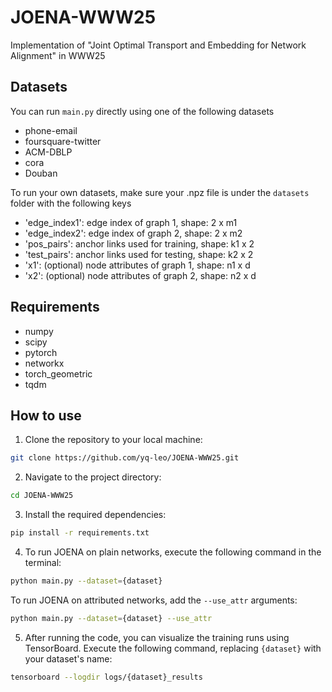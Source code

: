 # JOENA-WWW25
Implementation of "Joint Optimal Transport and Embedding for Network Alignment" in WWW25

## Datasets
You can run `main.py` directly using one of the following datasets
- phone-email
- foursquare-twitter
- ACM-DBLP
- cora
- Douban

To run your own datasets, make sure your .npz file is under the `datasets` folder with the following keys
- 'edge_index1': edge index of graph 1, shape: 2 x m1
- 'edge_index2': edge index of graph 2, shape: 2 x m2
- 'pos_pairs': anchor links used for training, shape: k1 x 2
- 'test_pairs': anchor links used for testing, shape: k2 x 2
- 'x1': (optional) node attributes of graph 1, shape: n1 x d
- 'x2': (optional) node attributes of graph 2, shape: n2 x d

## Requirements
- numpy
- scipy
- pytorch
- networkx
- torch_geometric
- tqdm

## How to use
1. Clone the repository to your local machine:

```sh
git clone https://github.com/yq-leo/JOENA-WWW25.git
```

2. Navigate to the project directory:

```sh
cd JOENA-WWW25
```

3. Install the required dependencies:
```sh
pip install -r requirements.txt
```

4. To run JOENA on plain networks, execute the following command in the terminal:
```sh
python main.py --dataset={dataset}
```
To run JOENA on attributed networks, add the `--use_attr` arguments:
```sh
python main.py --dataset={dataset} --use_attr
```

5. After running the code, you can visualize the training runs using TensorBoard. Execute the following command, replacing `{dataset}` with your dataset's name:
```sh
tensorboard --logdir logs/{dataset}_results
```
